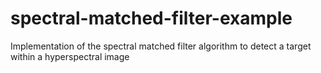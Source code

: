 # spectral-matched-filter-example
Implementation of the spectral matched filter algorithm to detect a target within a hyperspectral image
